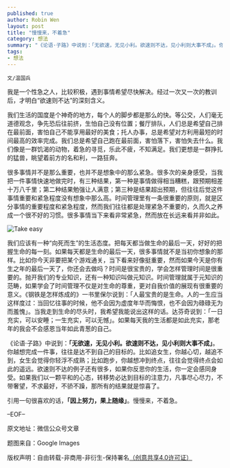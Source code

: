 ```yaml
---
published: true
author: Robin Wen
layout: post
title: "慢慢来，不着急"
category: 想法
summary: "《论语·子路》中说到：「无欲速，无见小利。欲速则不达，见小利则大事不成」。你越想完成一件事，往往是达不到自己的目标的。比如追女生，你越心切，越追不到，女生会觉得你轻浮不成熟；比如跑步，你越想冲到终点，往往会觉得终点会如此的遥远。欲速则不达的例子还有很多，如果你反思你的生活，你一定会感同身受。如果我们以一颗平和的心态，转移势必达到目标的注意力，凡事尽心尽力，不带奢望，不求最好，不骄不躁，那所有的结果就是惊喜了。"
tags: 
- 想法
---
```


`文/温国兵`

我是一个性急之人，比较积极，遇到事情希望尽快解决。经过一次又一次的教训后，才明白“欲速则不达”的深刻含义。

我们生活的国度是个神奇的地方，每个人的脚步都是那么的快。等公交，人们毫无道德观念，争先恐后往前挤，生怕自己没有位置；餐厅排队，人们总是希望自己排在最前面，害怕自己不能享用最好的美食；托人办事，总是希望对方利用最短的时间最高的效率完成。我们总是希望自己跑在最前面，害怕落下，害怕失去什么。我们像是一群饥渴的动物，着急的寻觅，乐此不疲，不知满足。我们更想是一群挣扎的猛兽，眺望着前方的名和利，一路狂奔。

很多事情并不是那么重要，也并不是想象中的那么紧急。很多次的亲身感受，当我把一件事情快速地做完时，有三种结果，第一种是事情做得相当糟糕，跟预期相差十万八千里；第二种结果勉强让人满意；第三种是结果超出预期，但往往后觉这件事情重要和紧急程度没有想象中那么高。时间管理里有一条很重要的原则，就是区分事情的重要程度和紧急程度，然而我们往往都是处理紧急不重要的，久而久之养成一个很不好的习惯。很多事情当下来看非常紧急，然而放在长远来看并非如此。

![Take easy](http://i.imgur.com/P5m4SR7.jpg)

我们应该有一种“向死而生”的生活态度。把每天都当做生命的最后一天，好好的把握生命的每一刻。如果每天都是生命的最后一天，很多事情就不是当初你想象的那样。比如你今天非要把某个游戏通关，当下看来好像挺重要，然而如果今天是你有生之年的最后一天了，你还会去做吗？时间是很宝贵的，学会怎样管理时间是很重要的。抛开我们的专业知识，还有一种知识叫做元知识。时间管理就属于元知识的范畴，如果学会了时间管理不仅是对生命的尊重，更对自我价值的展现有很重要的意义。《钢铁是怎样炼成的》一书里保尔说到：「人最宝贵的是生命。人的一生应当这样度过：当回忆往事的时候，他不会因为虚度年华而悔恨，也不会因为碌碌无为而羞愧」。当我走到生命的尽头时，我希望我能说出这样的话。达芬奇说到：「一日充实，可以安睡；一生充实，可以无憾」。如果每天我的生活都是如此充实，那老年的我会不会感恩当年如此青葱的自己。

《论语·子路》中说到：**「无欲速，无见小利。欲速则不达，见小利则大事不成」**。你越想完成一件事，往往是达不到自己的目标的。比如追女生，你越心切，越追不到，女生会觉得你轻浮不成熟；比如跑步，你越想冲到终点，往往会觉得终点会如此的遥远。欲速则不达的例子还有很多，如果你反思你的生活，你一定会感同身受。如果我们以一颗平和的心态，转移势必达到目标的注意力，凡事尽心尽力，不带奢望，不求最好，不骄不躁，那所有的结果就是惊喜了。

引用一句很喜欢的话，**「因上努力，果上随缘」**。慢慢来，不着急。

–EOF–

原文地址：微信公众号文章

题图来自：Google Images

版权声明：自由转载-非商用-非衍生-保持署名<a href="http://creativecommons.org/licenses/by-nc-nd/4.0/deed.zh" target="_blank">（创意共享4.0许可证）</a>
